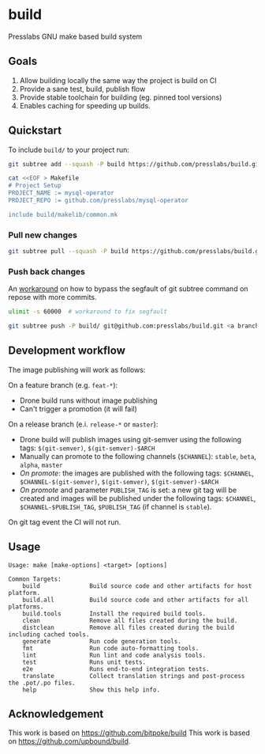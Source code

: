 # build
Presslabs GNU make based build system

## Goals

1. Allow building locally the same way the project is build on CI
2. Provide a sane test, build, publish flow
3. Provide stable toolchain for building (eg. pinned tool versions)
4. Enables caching for speeding up builds.

## Quickstart

To include `build/` to your project run:

```sh
git subtree add --squash -P build https://github.com/presslabs/build.git master

cat <<EOF > Makefile
# Project Setup
PROJECT_NAME := mysql-operator
PROJECT_REPO := github.com/presslabs/mysql-operator

include build/makelib/common.mk
```

### Pull new changes

```sh
git subtree pull --squash -P build https://github.com/presslabs/build.git master
```

### Push back changes

An [workaround](https://github.com/rust-lang/rust-clippy/issues/5565#issuecomment-623489754) on how
to bypass the segfault of git subtree command on repose with more commits.

```sh
ulimit -s 60000  # workaround to fix segfault

git subtree push -P build/ git@github.com:presslabs/build.git <a branch name>
```

## Development workflow

The image publishing will work as follows:

On a feature branch (e.g. `feat-*`):
 * Drone build runs without image publishing
 * Can't trigger a promotion (it will fail)

On a release branch (e.i. `release-*` or `master`):
 * Drone build will publish images using git-semver using the following tags: `$(git-semver)`, `$(git-semver)-$ARCH`
 * Manually can promote to the following channels (`$CHANNEL`): `stable`, `beta`, `alpha`, `master`
 * *On promote*: the images are published with the following tags:  `$CHANNEL`, `$CHANNEL-$(git-semver)`, `$(git-semver)`, `$(git-semver)-$ARCH`
 * *On promote* and parameter `PUBLISH_TAG` is set: a new git tag will be created and images will be published under the following tags: `$CHANNEL`, `$CHANNEL-$PUBLISH_TAG`, `$PUBLISH_TAG` (if channel is `stable`).

On git tag event the CI will not run.

## Usage

```
Usage: make [make-options] <target> [options]

Common Targets:
    build              Build source code and other artifacts for host platform.
    build.all          Build source code and other artifacts for all platforms.
    build.tools        Install the required build tools.
    clean              Remove all files created during the build.
    distclean          Remove all files created during the build including cached tools.
    generate           Run code generation tools.
    fmt                Run code auto-formatting tools.
    lint               Run lint and code analysis tools.
    test               Runs unit tests.
    e2e                Runs end-to-end integration tests.
    translate          Collect translation strings and post-process the .pot/.po files.
    help               Show this help info.
```

## Acknowledgement

This work is based on https://github.com/bitpoke/build
This work is based on https://github.com/upbound/build.
